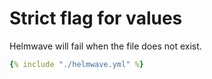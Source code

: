 # Strict flag for values

Helmwave will fail when the file does not exist.


```yaml title="helmwave.yml"
{% include "./helmwave.yml" %}
```
